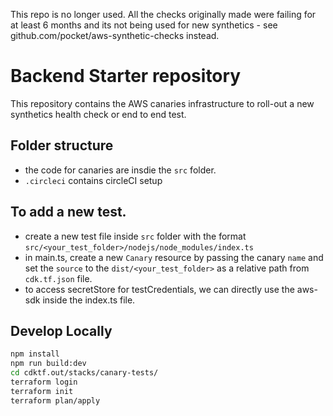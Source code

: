 This repo is no longer used. All the checks originally made were failing for at least 6 months and its not being used for new synthetics - see github.com/pocket/aws-synthetic-checks instead.


# Backend Starter repository

This repository contains the AWS canaries infrastructure to roll-out a new synthetics health check or end to end test. 

## Folder structure
- the code for canaries are insdie the `src` folder.
- `.circleci` contains circleCI setup

## To add a new test.
- create a new test file inside `src` folder with the format `src/<your_test_folder>/nodejs/node_modules/index.ts`
- in main.ts, create a new `Canary` resource by passing the canary `name` and set the `source` to the `dist/<your_test_folder>` as a relative path from `cdk.tf.json` file.
- to access secretStore for testCredentials, we can directly use the aws-sdk inside the index.ts file.

## Develop Locally
```bash
npm install
npm run build:dev
cd cdktf.out/stacks/canary-tests/
terraform login
terraform init
terraform plan/apply
```
